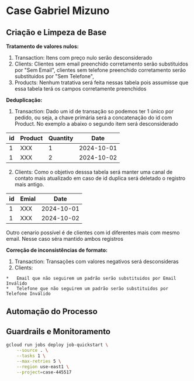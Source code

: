 # Case Gabriel Mizuno

## Criação e Limpeza de Base
**Tratamento de valores nulos:**

1.   Transaction: Itens com preço nulo serão desconsiderado
2.   Clients: Clientes sem email preenchido corretamento serão substituidos por "Sem Email", clientes sem telefone preenchido corretamento serão substituidos por "Sem Telefone",
3.   Products: Nenhum tratativa será feita nessas tabela pois assumisse que essa tabela terá os campos corretamente preenchidos

**Deduplicação:**

1.   Transaction: Dado um id de transação so podemos ter 1 único por pedido, ou seja, a chave primária será a concatenação do id com Product. No exemplo a abaixo o segundo item será desconsiderado

| id | Product | Quantity | Date       |
|----|---------|----------|------------|
| 1  | XXX     | 1        | 2024-10-01 |
| 1  | XXX     | 2        | 2024-10-02 |


2.   Clients: Como o objetivo desssa tabela será manter uma canal de contato mais atualizado em caso de id duplica será deletado o registro mais antigo.

| id | Emial | Date       |
|----|-------|------------|
| 1  | XXX   | 2024-10-01 |
| 1  | XXX   | 2024-10-02 |

Outro cenario possível é de clientes com id diferentes mais com mesmo email. Nesse caso séra mantido ambos registros

**Correção de inconsistências de formato:**

1.   Transaction: Transações com valores negativos será desconsideras
2.   Clients:

    *   Email que não seguirem um padrão serão substituidos por Email Inválido
    *   Telefone que não seguirem um padrão serão substituidos por Telefone Inválido


## Automação do Processo

## Guardrails e Monitoramento

```bash
gcloud run jobs deploy job-quickstart \
    --source . \
    --tasks 1 \
    --max-retries 5 \
    --region use-east1 \
    --project=case-445517
```